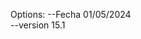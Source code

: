 Options:
      --Fecha     01/05/2024                                            
      --version  15.1                              
